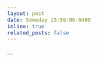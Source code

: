 ```yaml
---
layout: post
date: Someday 15:59:00-0400
inline: true
related_posts: false
---
```


<!-- A simple inline announcement. -->
...